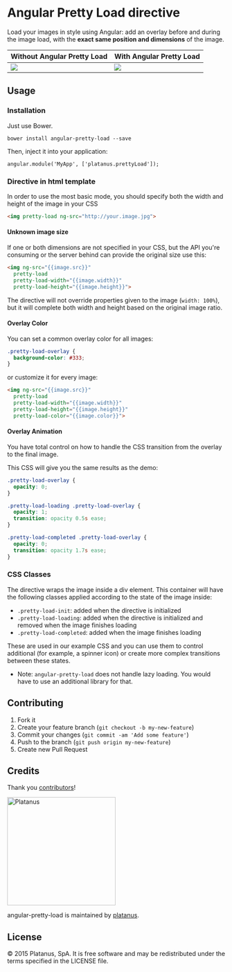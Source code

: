 Angular Pretty Load directive
============

Load your images in style using Angular: add an overlay before and during the image load, with the **exact same position and dimensions** of the image.

| Without Angular Pretty Load    | With Angular Pretty Load    |
| ------------------------------ | --------------------------- |
| <img src="http://imgur.com/Zy5biXd.gif"> | <img src="http://imgur.com/vXBUNlU.gif"> |


## Usage

### Installation

Just use Bower.

```
bower install angular-pretty-load --save
```

Then, inject it into your application:

```
angular.module('MyApp', ['platanus.prettyLoad']);
```

### Directive in html template

In order to use the most basic mode, you should specify both the width and height of the image in your CSS

```html
<img pretty-load ng-src="http://your.image.jpg">
```

#### Unknown image size

If one or both dimensions are not specified in your CSS, but the API you're consuming or the server behind can provide the original size use this:

```html
<img ng-src="{{image.src}}"
  pretty-load
  pretty-load-width="{{image.width}}"
  pretty-load-height="{{image.height}}">
```

The directive will not override properties given to the image (`width: 100%`), but it will complete both width and height based on the original image ratio.

#### Overlay Color

You can set a common overlay color for all images:

```css
.pretty-load-overlay {
  background-color: #333;
}
```

or customize it for every image:

```html
<img ng-src="{{image.src}}"
  pretty-load
  pretty-load-width="{{image.width}}"
  pretty-load-height="{{image.height}}"
  pretty-load-color="{{image.color}}">
```

#### Overlay Animation

You have total control on how to handle the CSS transition from the overlay to the final image.

This CSS will give you the same results as the demo:

```css
.pretty-load-overlay {
  opacity: 0;
}

.pretty-load-loading .pretty-load-overlay {
  opacity: 1;
  transition: opacity 0.5s ease;
}

.pretty-load-completed .pretty-load-overlay {
  opacity: 0;
  transition: opacity 1.7s ease;
}
```

### CSS Classes

The directive wraps the image inside a div element.  This container will have the following classes applied according to the state of the image inside:

- `.pretty-load-init`: added when the directive is initialized
- `.pretty-load-loading`: added when the directive is initialized and removed when the image finishes loading
- `.pretty-load-completed`: added when the image finishes loading

These are used in our example CSS and you can use them to control additional (for example, a spinner icon) or create more complex transitions between these states.

* Note: `angular-pretty-load` does not handle lazy loading. You would have to use an additional library for that.

## Contributing

1. Fork it
2. Create your feature branch (`git checkout -b my-new-feature`)
3. Commit your changes (`git commit -am 'Add some feature'`)
4. Push to the branch (`git push origin my-new-feature`)
5. Create new Pull Request

## Credits

Thank you [contributors](https://github.com/platanus/angular-pretty-load/graphs/contributors)!

<img src="http://platan.us/gravatar_with_text.png" alt="Platanus" width="250"/>

angular-pretty-load is maintained by [platanus](http://platan.us).

## License

© 2015 Platanus, SpA. It is free software and may be redistributed under the terms specified in the LICENSE file.
